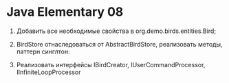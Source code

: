 # Java Elementary 08

  1. Добавить все необходимые свойства в org.demo.birds.entities.Bird;

  2. BirdStore отнаследоваться от AbstractBirdStore, реализовать методы, паттерн синглтон:

  3. Реализовать интерфейсы IBirdCreator, IUserCommandProcessor, IInfiniteLoopProcessor